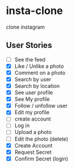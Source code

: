 # insta-clone

clone instagram

## User Stories

- [ ] See the feed
- [x] Like / Unlike a photo
- [x] Comment on a photo
- [x] Search by user
- [x] Search by location
- [x] See user profile
- [x] See My profile
- [x] Follow / unfollow user
- [x] Edit my profile
- [ ] create account
- [ ] Log in
- [ ] Upload a photo
- [ ] Edit the photo (delete)
- [x] Create Account
- [x] Request Secret
- [x] Confirm Secret (login)
